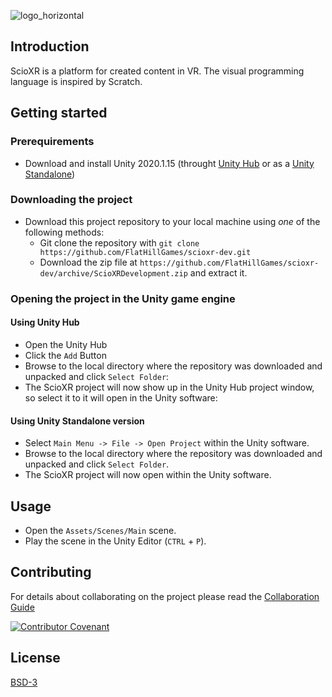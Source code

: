 ![logo_horizontal](https://user-images.githubusercontent.com/75275242/100930530-821e9a00-34e9-11eb-8de7-7739bf4397cf.png)

## Introduction

ScioXR is a platform for created content in VR. The visual programming language is inspired by Scratch.

## Getting started

### Prerequirements

* Download and install Unity 2020.1.15 (throught [Unity Hub](https://public-cdn.cloud.unity3d.com/hub/prod/UnityHubSetup.exe) or as a [Unity Standalone](https://download.unity3d.com/download_unity/97d0ae02d19d/Windows64EditorInstaller/UnitySetup64-2020.1.15f1.exe))

### Downloading the project

* Download this project repository to your local machine using *one* of the following methods:
  * Git clone the repository with `git clone https://github.com/FlatHillGames/scioxr-dev.git`
  * Download the zip file at `https://github.com/FlatHillGames/scioxr-dev/archive/ScioXRDevelopment.zip` and extract it.
  
### Opening the project in the Unity game engine

#### Using Unity Hub

* Open the Unity Hub
* Click the `Add` Button
* Browse to the local directory where the repository was downloaded and unpacked and click `Select Folder`:
* The ScioXR project will now show up in the Unity Hub project window, so select it to it will open in the Unity software:

#### Using Unity Standalone version

* Select `Main Menu -> File -> Open Project` within the Unity software.
* Browse to the local directory where the repository was downloaded and unpacked and click `Select Folder`.
* The ScioXR project will now open within the Unity software.

## Usage

* Open the `Assets/Scenes/Main` scene.
* Play the scene in the Unity Editor (`CTRL` + `P`).

## Contributing

For details about collaborating on the project please read the [Collaboration Guide](CONTRIBUTING.md)

[![Contributor Covenant](https://img.shields.io/badge/Contributor%20Covenant-v2.0%20adopted-ff69b4.svg)](CODE_OF_CONDUCT.md)

## License
[BSD-3](LICENSE.md)

